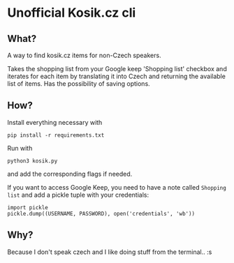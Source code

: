 # Unofficial Kosik.cz cli

## What?

A way to find kosik.cz items for non-Czech speakers.

Takes the shopping list from your Google keep 'Shopping list' checkbox and iterates for each item by translating it into Czech and returning the available list of items.
Has the possibility of saving options.

## How?

Install everything necessary with
```
pip install -r requirements.txt
```

Run with
```
python3 kosik.py 
```
and add the corresponding flags if needed.

If you want to access Google Keep, you need to have a note called `Shopping list` and add a pickle tuple with your credentials:

```
import pickle
pickle.dump((USERNAME, PASSWORD), open('credentials', 'wb'))
```

## Why?

Because I don't speak czech and I like doing stuff from the terminal.. :s

